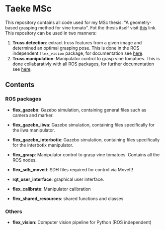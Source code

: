 # Taeke MSc
This repository contains all code used for my MSc thesis: "A geometry-based grasping method for vine tomato". Fot the thesis itself visit [this](https://surfdrive.surf.nl/files/index.php/s/StoH7xA87zUxl79) link. This repository can be used in two manners:

1. **Truss detection**: extract truss features from a given image and determined an optimal grasping pose. This is done in the ROS independent `flex_vision` package, for documentation see [here](/detect_truss).
2. **Truss manipulation**: Manipulator control to grasp vine tomatoes. This is done collabarativly with all ROS packages, for further documentation see [here](/flex_grasp).


## Contents

### ROS packages

- **flex_gazebo**: Gazebo simulation, containing general files such as camera and marker.

- **flex_gazebo_iiwa**: Gazebo simulation, containing files specifically for the iiwa manipulator.

- **flex_gazebo_interbotix**: Gazebo simulation, containing files specifically for the interbotix manipulator.

- **flex_grasp**: Manipulator control to grasp vine tomatoes. Contains all the ROS nodes.

- **flex_sdh_moveit**: SDH files required for control via MoveIt!

- **rqt_user_interface**: graphical user interface.

- **flex_calibrate**: Manipulator calibration

- **flex_shared_resources**: shared functions and classes

### Others

- **flex_vision**: Computer vision pipeline for Python (ROS independent)

